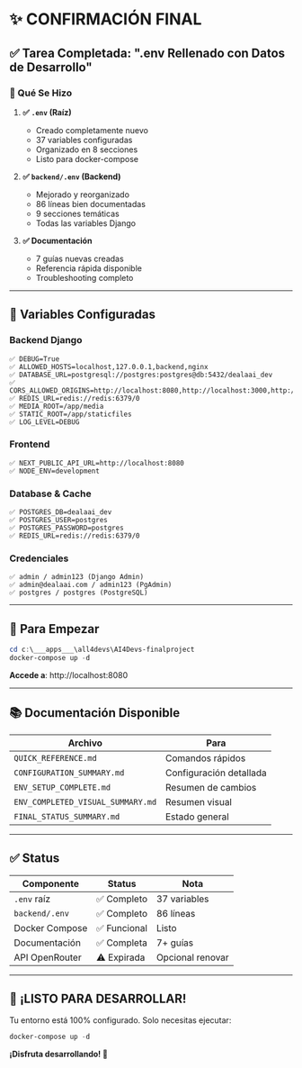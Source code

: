 # ✨ CONFIRMACIÓN FINAL

## ✅ Tarea Completada: ".env Rellenado con Datos de Desarrollo"

### 📝 Qué Se Hizo

1. **✅ `.env` (Raíz)**

   - Creado completamente nuevo
   - 37 variables configuradas
   - Organizado en 8 secciones
   - Listo para docker-compose

2. **✅ `backend/.env` (Backend)**

   - Mejorado y reorganizado
   - 86 líneas bien documentadas
   - 9 secciones temáticas
   - Todas las variables Django

3. **✅ Documentación**
   - 7 guías nuevas creadas
   - Referencia rápida disponible
   - Troubleshooting completo

---

## 🎯 Variables Configuradas

### Backend Django

```
✅ DEBUG=True
✅ ALLOWED_HOSTS=localhost,127.0.0.1,backend,nginx
✅ DATABASE_URL=postgresql://postgres:postgres@db:5432/dealaai_dev
✅ CORS_ALLOWED_ORIGINS=http://localhost:8080,http://localhost:3000,http://localhost:3001
✅ REDIS_URL=redis://redis:6379/0
✅ MEDIA_ROOT=/app/media
✅ STATIC_ROOT=/app/staticfiles
✅ LOG_LEVEL=DEBUG
```

### Frontend

```
✅ NEXT_PUBLIC_API_URL=http://localhost:8080
✅ NODE_ENV=development
```

### Database & Cache

```
✅ POSTGRES_DB=dealaai_dev
✅ POSTGRES_USER=postgres
✅ POSTGRES_PASSWORD=postgres
✅ REDIS_URL=redis://redis:6379/0
```

### Credenciales

```
✅ admin / admin123 (Django Admin)
✅ admin@dealaai.com / admin123 (PgAdmin)
✅ postgres / postgres (PostgreSQL)
```

---

## 🚀 Para Empezar

```powershell
cd c:\___apps___\all4devs\AI4Devs-finalproject
docker-compose up -d
```

**Accede a**: http://localhost:8080

---

## 📚 Documentación Disponible

| Archivo                           | Para                    |
| --------------------------------- | ----------------------- |
| `QUICK_REFERENCE.md`              | Comandos rápidos        |
| `CONFIGURATION_SUMMARY.md`        | Configuración detallada |
| `ENV_SETUP_COMPLETE.md`           | Resumen de cambios      |
| `ENV_COMPLETED_VISUAL_SUMMARY.md` | Resumen visual          |
| `FINAL_STATUS_SUMMARY.md`         | Estado general          |

---

## ✅ Status

| Componente     | Status       | Nota             |
| -------------- | ------------ | ---------------- |
| `.env` raíz    | ✅ Completo  | 37 variables     |
| `backend/.env` | ✅ Completo  | 86 líneas        |
| Docker Compose | ✅ Funcional | Listo            |
| Documentación  | ✅ Completa  | 7+ guías         |
| API OpenRouter | ⚠️ Expirada  | Opcional renovar |

---

## 🎉 ¡LISTO PARA DESARROLLAR!

Tu entorno está 100% configurado. Solo necesitas ejecutar:

```powershell
docker-compose up -d
```

**¡Disfruta desarrollando! 🚀**
